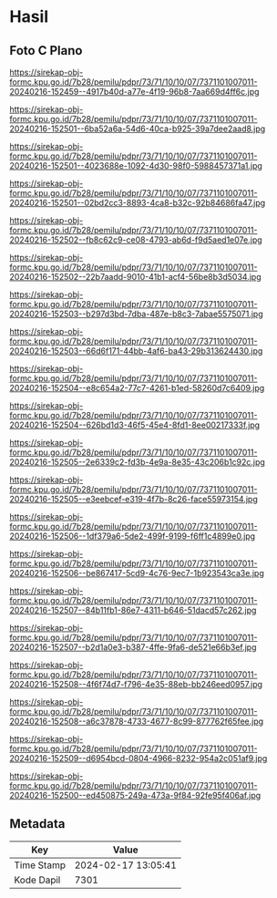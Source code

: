 # Hasil

## Foto C Plano

https://sirekap-obj-formc.kpu.go.id/7b28/pemilu/pdpr/73/71/10/10/07/7371101007011-20240216-152459--4917b40d-a77e-4f19-96b8-7aa669d4ff6c.jpg

https://sirekap-obj-formc.kpu.go.id/7b28/pemilu/pdpr/73/71/10/10/07/7371101007011-20240216-152501--6ba52a6a-54d6-40ca-b925-39a7dee2aad8.jpg

https://sirekap-obj-formc.kpu.go.id/7b28/pemilu/pdpr/73/71/10/10/07/7371101007011-20240216-152501--4023688e-1092-4d30-98f0-5988457371a1.jpg

https://sirekap-obj-formc.kpu.go.id/7b28/pemilu/pdpr/73/71/10/10/07/7371101007011-20240216-152501--02bd2cc3-8893-4ca8-b32c-92b84686fa47.jpg

https://sirekap-obj-formc.kpu.go.id/7b28/pemilu/pdpr/73/71/10/10/07/7371101007011-20240216-152502--fb8c62c9-ce08-4793-ab6d-f9d5aed1e07e.jpg

https://sirekap-obj-formc.kpu.go.id/7b28/pemilu/pdpr/73/71/10/10/07/7371101007011-20240216-152502--22b7aadd-9010-41b1-acf4-56be8b3d5034.jpg

https://sirekap-obj-formc.kpu.go.id/7b28/pemilu/pdpr/73/71/10/10/07/7371101007011-20240216-152503--b297d3bd-7dba-487e-b8c3-7abae5575071.jpg

https://sirekap-obj-formc.kpu.go.id/7b28/pemilu/pdpr/73/71/10/10/07/7371101007011-20240216-152503--66d6f171-44bb-4af6-ba43-29b313624430.jpg

https://sirekap-obj-formc.kpu.go.id/7b28/pemilu/pdpr/73/71/10/10/07/7371101007011-20240216-152504--e8c654a2-77c7-4261-b1ed-58260d7c6409.jpg

https://sirekap-obj-formc.kpu.go.id/7b28/pemilu/pdpr/73/71/10/10/07/7371101007011-20240216-152504--626bd1d3-46f5-45e4-8fd1-8ee00217333f.jpg

https://sirekap-obj-formc.kpu.go.id/7b28/pemilu/pdpr/73/71/10/10/07/7371101007011-20240216-152505--2e6339c2-fd3b-4e9a-8e35-43c206b1c92c.jpg

https://sirekap-obj-formc.kpu.go.id/7b28/pemilu/pdpr/73/71/10/10/07/7371101007011-20240216-152505--e3eebcef-e319-4f7b-8c26-face55973154.jpg

https://sirekap-obj-formc.kpu.go.id/7b28/pemilu/pdpr/73/71/10/10/07/7371101007011-20240216-152506--1df379a6-5de2-499f-9199-f6ff1c4899e0.jpg

https://sirekap-obj-formc.kpu.go.id/7b28/pemilu/pdpr/73/71/10/10/07/7371101007011-20240216-152506--be867417-5cd9-4c76-9ec7-1b923543ca3e.jpg

https://sirekap-obj-formc.kpu.go.id/7b28/pemilu/pdpr/73/71/10/10/07/7371101007011-20240216-152507--84b11fb1-86e7-4311-b646-51dacd57c262.jpg

https://sirekap-obj-formc.kpu.go.id/7b28/pemilu/pdpr/73/71/10/10/07/7371101007011-20240216-152507--b2d1a0e3-b387-4ffe-9fa6-de521e66b3ef.jpg

https://sirekap-obj-formc.kpu.go.id/7b28/pemilu/pdpr/73/71/10/10/07/7371101007011-20240216-152508--4f6f74d7-f796-4e35-88eb-bb246eed0957.jpg

https://sirekap-obj-formc.kpu.go.id/7b28/pemilu/pdpr/73/71/10/10/07/7371101007011-20240216-152508--a6c37878-4733-4677-8c99-877762f65fee.jpg

https://sirekap-obj-formc.kpu.go.id/7b28/pemilu/pdpr/73/71/10/10/07/7371101007011-20240216-152509--d6954bcd-0804-4966-8232-954a2c051af9.jpg

https://sirekap-obj-formc.kpu.go.id/7b28/pemilu/pdpr/73/71/10/10/07/7371101007011-20240216-152500--ed450875-249a-473a-9f84-92fe95f406af.jpg


## Metadata

| Key        | Value               |
| ---------- | ------------------- |
| Time Stamp | 2024-02-17 13:05:41 |
| Kode Dapil | 7301                |



